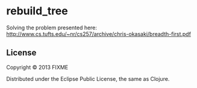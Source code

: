# rebuild_tree

Solving the problem presented here: http://www.cs.tufts.edu/~nr/cs257/archive/chris-okasaki/breadth-first.pdf

## License

Copyright © 2013 FIXME

Distributed under the Eclipse Public License, the same as Clojure.

